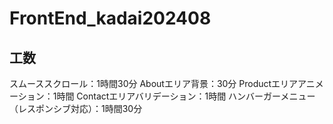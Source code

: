# FrontEnd_kadai202408
## 工数
スムーススクロール：1時間30分
Aboutエリア背景：30分
Productエリアアニメーション：1時間
Contactエリアバリデーション：1時間
ハンバーガーメニュー（レスポンシブ対応）：1時間30分
